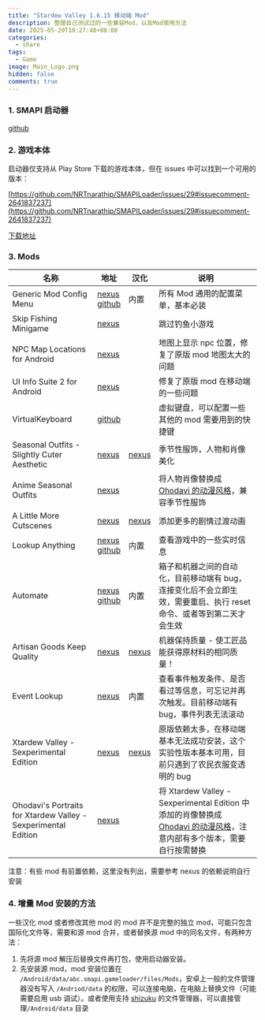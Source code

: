 ```yaml
---
title: "Stardew Valley 1.6.15 移动端 Mod"
description: 整理自己测试过的一些兼容Mod，以及Mod使用方法
date: 2025-05-20T10:27:48+08:00
categories:
  - share
tags:
  - Game
image: Main_Logo.png
hidden: false
comments: true
---
```


### 1. SMAPI 启动器

[github](https://github.com/NRTnarathip/SMAPILoader)

### 2. 游戏本体

启动器仅支持从 Play Store 下载的游戏本体，但在 issues 中可以找到一个可用的版本：

[https://github.com/NRTnarathip/SMAPILoader/issues/29#issuecomment-2641837237](https://github.com/NRTnarathip/SMAPILoader/issues/29#issuecomment-2641837237)

[下载地址](https://www.mediafire.com/file/c8ol49ec427sex7/Stardew_Smapi_v1.6.15.apks/file?dkey=ulvv7zx2jld&r=382)

### 3. Mods

<style>
   .table-wrapper>table td:nth-child(2),
   .table-wrapper>table td:nth-child(3) {
     white-space: nowrap;
   }
</style>

| 名称                                                           | 地址                                                                                                                                                         | 汉化                                                        | 说明                                                                                                                                                                       |
| -------------------------------------------------------------- | ------------------------------------------------------------------------------------------------------------------------------------------------------------ | ----------------------------------------------------------- | -------------------------------------------------------------------------------------------------------------------------------------------------------------------------- |
| Generic Mod Config Menu                                        | [nexus](https://www.nexusmods.com/stardewvalley/mods/5098)<br />[github](https://github.com/spacechase0/StardewValleyMods/tree/develop/GenericModConfigMenu) | 内置                                                        | 所有 Mod 通用的配置菜单，基本必装                                                                                                                                          |
| Skip Fishing Minigame                                          | [nexus](https://www.nexusmods.com/stardewvalley/mods/2697)                                                                                                   |                                                             | 跳过钓鱼小游戏                                                                                                                                                             |
| NPC Map Locations for Android                                  | [nexus](https://www.nexusmods.com/stardewvalley/mods/30587)                                                                                                  |                                                             | 地图上显示 npc 位置，修复了原版 mod 地图太大的问题                                                                                                                         |
| UI Info Suite 2 for Android                                    | [nexus](https://www.nexusmods.com/stardewvalley/mods/30551)                                                                                                  |                                                             | 修复了原版 mod 在移动端的一些问题                                                                                                                                          |
| VirtualKeyboard                                                | [github](https://github.com/NRTnarathip/VirtualKeyboard)                                                                                                     |                                                             | 虚拟键盘，可以配置一些其他的 mod 需要用到的快捷键                                                                                                                          |
| Seasonal Outfits - Slightly Cuter Aesthetic                    | [nexus](https://www.nexusmods.com/stardewvalley/mods/5450)                                                                                                   | [nexus](https://www.nexusmods.com/stardewvalley/mods/26341) | 季节性服饰，人物和肖像美化                                                                                                                                                 |
| Anime Seasonal Outfits                                         | [nexus](https://www.nexusmods.com/stardewvalley/mods/22876)                                                                                                  |                                                             | 将人物肖像替换成 [Ohodavi 的动漫风格](https://www.nexusmods.com/stardewvalley/mods/1839)，兼容季节性服饰                                                                   |
| A Little More Cutscenes                                        | [nexus](https://www.nexusmods.com/stardewvalley/mods/30369)                                                                                                  | [nexus](https://www.nexusmods.com/stardewvalley/mods/30585) | 添加更多的剧情过渡动画                                                                                                                                                     |
| Lookup Anything                                                | [nexus](https://www.nexusmods.com/stardewvalley/mods/541)<br />[github](https://github.com/Pathoschild/StardewMods/tree/stable/LookupAnything)               | 内置                                                        | 查看游戏中的一些实时信息                                                                                                                                                   |
| Automate                                                       | [nexus](https://www.nexusmods.com/stardewvalley/mods/1063)<br />[github](https://github.com/Pathoschild/StardewMods/tree/stable/Automate)                    | 内置                                                        | 箱子和机器之间的自动化，目前移动端有 bug，连接变化后不会立即生效，需要重启、执行 reset 命令、或者等到第二天才会生效                                                        |
| Artisan Goods Keep Quality                                     | [nexus](https://www.nexusmods.com/stardewvalley/mods/21278)                                                                                                  | [nexus](https://www.nexusmods.com/stardewvalley/mods/26200) | 机器保持质量 - 使工匠品能获得原材料的相同质量！                                                                                                                            |
| Event Lookup                                                   | [nexus](https://www.nexusmods.com/stardewvalley/mods/8505)                                                                                                   | 内置                                                        | 查看事件触发条件、是否看过等信息，可忘记并再次触发。目前移动端有 bug，事件列表无法滚动                                                                                     |
| Xtardew Valley - Sexperimental Edition                         | [nexus]()                                                                                                                                                    | [nexus](https://www.nexusmods.com/stardewvalley/mods/28095) | 原版依赖太多，在移动端基本无法成功安装，这个实验性版本基本可用，目前只遇到了农民衣服变透明的 bug                                                                           |
| Ohodavi's Portraits for Xtardew Valley - Sexperimental Edition | [nexus]()                                                                                                                                                    |                                                             | 将 Xtardew Valley - Sexperimental Edition 中添加的肖像替换成 [Ohodavi 的动漫风格](https://www.nexusmods.com/stardewvalley/mods/1839)，注意内部有多个版本，需要自行按需替换 |

注意：有些 mod 有前置依赖，这里没有列出，需要参考 nexus 的依赖说明自行安装

### 4. 增量 Mod 安装的方法

一些汉化 mod 或者修改其他 mod 的 mod 并不是完整的独立 mod，可能只包含国际化文件等，需要和源 mod 合并，或者替换源 mod 中的同名文件，有两种方法：

1. 先将源 mod 解压后替换文件再打包，使用启动器安装。
2. 先安装源 mod，mod 安装位置在 `/Android/data/abc.smapi.gameloader/files/Mods`，安卓上一般的文件管理器没有写入 `/Andriod/data` 的权限，可以连接电脑，在电脑上替换文件（可能需要启用 usb 调试）。或者使用支持 [shizuku](https://shizuku.rikka.app/) 的文件管理器，可以直接管理`/Android/data` 目录
